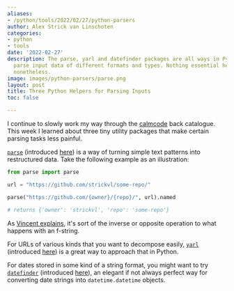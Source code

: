 ```yaml
---
aliases:
- /python/tools/2022/02/27/python-parsers
author: Alex Strick van Linschoten
categories:
- python
- tools
date: '2022-02-27'
description: The parse, yarl and datefinder packages are all ways in Python to help
  parse input data of different formats and types. Nothing essential here, but useful
  nonetheless.
image: images/python-parsers/parse.png
layout: post
title: Three Python Helpers for Parsing Inputs
toc: false

---
```


I continue to slowly work my way through the [calmcode](https://calmcode.io) back catalogue. This week I learned about three tiny utility packages that make certain parsing tasks less painful.

[`parse`](https://github.com/r1chardj0n3s/parse) (introduced [here](https://calmcode.io/parse/introduction.html)) is a way of turning simple text patterns into restructured data. Take the following example as an illustration:

```python
from parse import parse

url = "https://github.com/strickvl/some-repo/"

parse("https://github.com/{owner}/{repo}/", url).named

# returns {'owner': 'strickvl', 'repo': 'some-repo'}
```

As [Vincent explains](https://calmcode.io/parse/introduction.html), it's sort of the inverse or opposite operation to what happens with an f-string.

For URLs of various kinds that you want to decompose easily, [`yarl`](https://yarl.readthedocs.io/en/latest/) (introduced [here](https://calmcode.io/shorts/yarl.py.html)) is a great way to approach that in Python.

For dates stored in some kind of a string format, you might want to try [`datefinder`](https://datefinder.readthedocs.io) (introduced [here](https://calmcode.io/shorts/datefinder.py.html)), an elegant if not always perfect way for converting date strings into `datetime.datetime` objects.